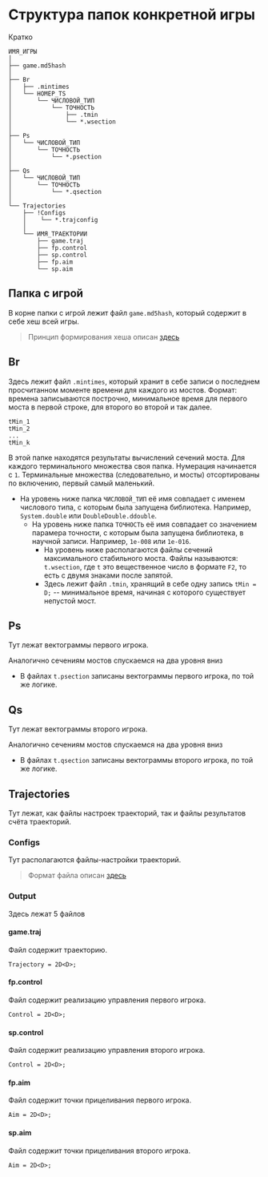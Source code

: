 # Структура папок конкретной игры

Кратко
```
ИМЯ_ИГРЫ
│
├── game.md5hash
│
├── Br
│   ├── .mintimes
│   └── НОМЕР_TS
│       └── ЧИСЛОВОЙ_ТИП
│           └── ТОЧНОСТЬ
│               ├── .tmin
│               └── *.wsection
│
├── Ps
│   └── ЧИСЛОВОЙ_ТИП
│       └── ТОЧНОСТЬ
│           └── *.psection
│
├── Qs
│   └── ЧИСЛОВОЙ_ТИП
│       └── ТОЧНОСТЬ
│           └── *.qsection
│
└── Trajectories
    ├── !Configs
    │    └── *.trajconfig
    │
    └── ИМЯ_ТРАЕКТОРИИ
        ├── game.traj
        ├── fp.control
        ├── sp.control
        ├── fp.aim
        └── sp.aim

```

## Папка с игрой

В корне папки с игрой лежит файл `game.md5hash`, который содержит в себе хеш всей игры.

> Принцип формирования хеша описан [здесь]()

## Br
Здесь лежит файл `.mintimes`, который хранит в себе записи о последнем просчитанном моменте времени для каждого из мостов.
Формат: времена записываются построчно, минимальное время для первого моста в первой строке, для второго во второй и так далее.
```
tMin_1
tMin_2
...
tMin_k
```
В этой папке находятся результаты вычислений сечений моста. Для каждого терминального множества своя папка. Нумерация начинается с `1`. 
Терминальные множества (следовательно, и мосты) отсортированы по включению, первый самый маленький.

* На уровень ниже папка `ЧИСЛОВОЙ_ТИП` её имя совпадает с именем числового типа, с которым была запущена библиотека. Например, `System.double` или `DoubleDouble.ddouble`.
  * На уровень ниже папка `ТОЧНОСТЬ` её имя совпадает со значением парамера точности, с которым была запущена библиотека, в научной записи. Например, `1e-008` или `1e-016`.
    * На уровень ниже располагаются файлы сечений максимального стабильного моста. Файлы называются: `t.wsection`, где `t` это вещественное число в формате `F2`, то есть с двумя знаками после запятой. 
    * Здесь лежит файл `.tmin`, хранящий в себе одну запись `tMin = D;` -- минимальное время, начиная с которого существует непустой мост.

## Ps
Тут лежат вектограммы первого игрока.

Аналогично сечениям мостов спускаемся на два уровня вниз

* В файлах `t.psection` записаны вектограммы первого игрока, по той же логике.

## Qs
Тут лежат вектограммы второго игрока.

Аналогично сечениям мостов спускаемся на два уровня вниз

* В файлах `t.qsection` записаны вектограммы второго игрока, по той же логике.


## Trajectories
Тут лежат, как файлы настроек траекторий, так и файлы результатов счёта траекторий.

### Configs
Тут располагаются файлы-настройки траекторий.

> Формат файла описан [здесь](./IOFormat/TrajectoryConfig.md)

### Output
Здесь лежат 5 файлов

#### game.traj
Файл содержит траекторию.
```
Trajectory = 2D<D>;
```

#### fp.control
Файл содержит реализацию управления первого игрока.
```
Control = 2D<D>;
```

#### sp.control
Файл содержит реализацию управления второго игрока.
```
Control = 2D<D>;
```

#### fp.aim
Файл содержит точки прицеливания первого игрока.
```
Aim = 2D<D>;
```

#### sp.aim
Файл содержит точки прицеливания второго игрока.
```
Aim = 2D<D>;
```